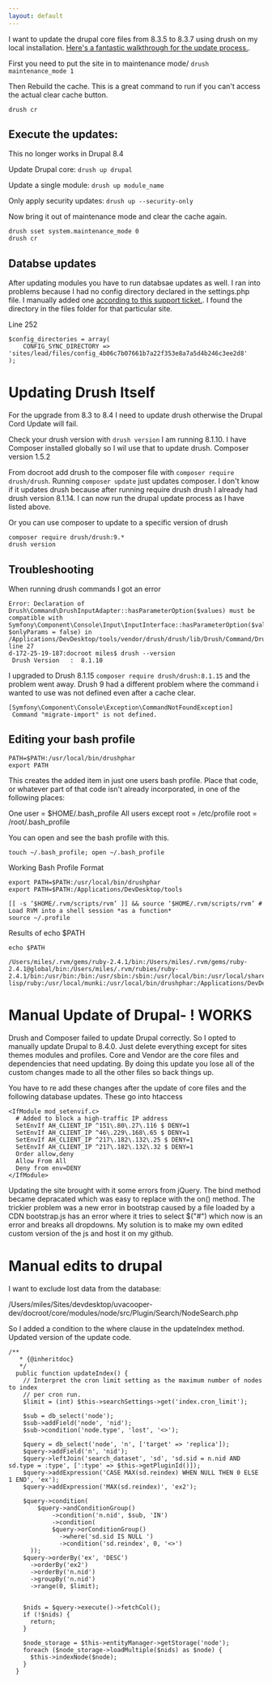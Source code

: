 ```yaml
---
layout: default
---
```


I want to update the drupal core files from 8.3.5 to 8.3.7 using drush on my local installation. [Here's a fantastic walkthrough for the update process.](https://www.drupal.org/docs/8/update/update-procedure-in-drupal-8).

First you need to put the site in to maintenance mode/
`drush maintenance_mode 1`

Then Rebuild the cache. This is a great command to run if you can't access the actual clear cache button.

`drush cr`

## Execute the updates:

This no longer works in Drupal 8.4

Update Drupal core: `drush up drupal`

Update a single module: `drush up module_name`

Only apply security updates: `drush up --security-only`

Now bring it out of maintenance mode and clear the cache again.
```
drush sset system.maintenance_mode 0
drush cr
```

## Databse updates

After updating modules you have to run databsae updates as well. I ran into problems because I had no config directory declared in the settings.php file. I manually added one [according to this support ticket.](https://www.drupal.org/node/2782367). I found the directory in the files folder for that particular site.

Line 252
```
$config_directories = array(
    CONFIG_SYNC_DIRECTORY => 'sites/lead/files/config_4b06c7b07661b7a22f353e8a7a5d4b246c3ee2d8'
);
```

# Updating Drush Itself

For the upgrade from 8.3 to 8.4 I need to update drush otherwise the Drupal Cord Update will fail.

Check your drush version with `drush version` I am running 8.1.10. I have Composer installed globally so I wil use that to update drush. Composer version 1.5.2

From docroot add drush to the composer file with `composer require drush/drush`. Running `composer update` just updates composer. I don't know if it updates drush because after running require drush drush I already had drush version 8.1.14. I can now run the drupal update process as I have listed above.

Or you can use composer to update to a specific version of drush
```
composer require drush/drush:9.*
drush version
```

## Troubleshooting

When running drush commands I got an error
```
Error: Declaration of Drush\Command\DrushInputAdapter::hasParameterOption($values) must be compatible with Symfony\Component\Console\Input\InputInterface::hasParameterOption($values, $onlyParams = false) in /Applications/DevDesktop/tools/vendor/drush/drush/lib/Drush/Command/DrushInputAdapter.php, line 27
d-172-25-19-187:docroot miles$ drush --version
 Drush Version   :  8.1.10
```

I upgraded to Drush 8.1.15 `composer require drush/drush:8.1.15` and the problem went away. Drush 9 had a different problem where the command i wanted to use was not defined even after a cache clear.
```
[Symfony\Component\Console\Exception\CommandNotFoundException]  
 Command "migrate-import" is not defined.
```



## Editing your bash profile
```
PATH=$PATH:/usr/local/bin/drushphar
export PATH
```

This creates the added item in just one users bash profile.
Place that code, or whatever part of that code isn't already incorporated, in one of the following places:

One user = $HOME/.bash_profile
All users except root = /etc/profile
root = /root/.bash_profile

You can open and see the bash profile with this.
```
touch ~/.bash_profile; open ~/.bash_profile
```

Working Bash Profile Format
```
export PATH=$PATH:/usr/local/bin/drushphar
export PATH=$PATH:/Applications/DevDesktop/tools

[[ -s ‘$HOME/.rvm/scripts/rvm’ ]] && source ‘$HOME/.rvm/scripts/rvm’ # Load RVM into a shell session *as a function*
source ~/.profile
```

Results of echo $PATH
```
echo $PATH

/Users/miles/.rvm/gems/ruby-2.4.1/bin:/Users/miles/.rvm/gems/ruby-2.4.1@global/bin:/Users/miles/.rvm/rubies/ruby-2.4.1/bin:/usr/bin:/bin:/usr/sbin:/sbin:/usr/local/bin:/usr/local/share/emacs/site-lisp/ruby:/usr/local/munki:/usr/local/bin/drushphar:/Applications/DevDesktop/tools:/Users/miles/.rvm/bin
```

# Manual Update of Drupal- ! WORKS

Drush and Composer failed to update Drupal correctly. So I opted to manually update Drupal to 8.4.0. Just delete everything except for sites themes modules and profiles. Core and Vendor are the core files and dependencies that need updating. By doing this update you lose all of the custom changes made to all the other files so back things up.

You have to re add these changes after the update of core files and the following database updates. These go into htaccess

```
<IfModule mod_setenvif.c>
  # Added to block a high-traffic IP address
  SetEnvIf AH_CLIENT_IP ^151\.80\.27\.116 $ DENY=1
  SetEnvIf AH_CLIENT_IP ^46\.229\.168\.65 $ DENY=1
  SetEnvIf AH_CLIENT_IP ^217\.182\.132\.25 $ DENY=1
  SetEnvIf AH_CLIENT_IP ^217\.182\.132\.32 $ DENY=1
  Order allow,deny
  Allow From All
  Deny from env=DENY
</IfModule>
```

Updating the site brought with it some errors from jQuery. The bind method became depracated which was easy to replace with the on() method. The trickier problem was a new error in bootstrap caused by a file loaded by a CDN bootstrap.js has an error where it tries to select $("#") which now is an error and breaks all dropdowns. My solution is to make my own edited custom version of the js and host it on my github.


# Manual edits to drupal

I want to exclude lost data from the database:

/Users/miles/Sites/devdesktop/uvacooper-dev/docroot/core/modules/node/src/Plugin/Search/NodeSearch.php

So I added a condition to the where clause in the updateIndex method.
Updated version of the update code.
```
/**
   * {@inheritdoc}
   */
  public function updateIndex() {
    // Interpret the cron limit setting as the maximum number of nodes to index
    // per cron run.
    $limit = (int) $this->searchSettings->get('index.cron_limit');

    $sub = db_select('node');
    $sub->addField('node', 'nid');
    $sub->condition('node.type', 'lost', '<>');

    $query = db_select('node', 'n', ['target' => 'replica']);
    $query->addField('n', 'nid');
    $query->leftJoin('search_dataset', 'sd', 'sd.sid = n.nid AND sd.type = :type', [':type' => $this->getPluginId()]);
    $query->addExpression('CASE MAX(sd.reindex) WHEN NULL THEN 0 ELSE 1 END', 'ex');
    $query->addExpression('MAX(sd.reindex)', 'ex2');

    $query->condition(
        $query->andConditionGroup()
            ->condition('n.nid', $sub, 'IN')
            ->condition(
            $query->orConditionGroup()
              ->where('sd.sid IS NULL ')
              ->condition('sd.reindex', 0, '<>')
      ));
    $query->orderBy('ex', 'DESC')
      ->orderBy('ex2')
      ->orderBy('n.nid')
      ->groupBy('n.nid')
      ->range(0, $limit);


    $nids = $query->execute()->fetchCol();
    if (!$nids) {
      return;
    }

    $node_storage = $this->entityManager->getStorage('node');
    foreach ($node_storage->loadMultiple($nids) as $node) {
      $this->indexNode($node);
    }
  }
```
